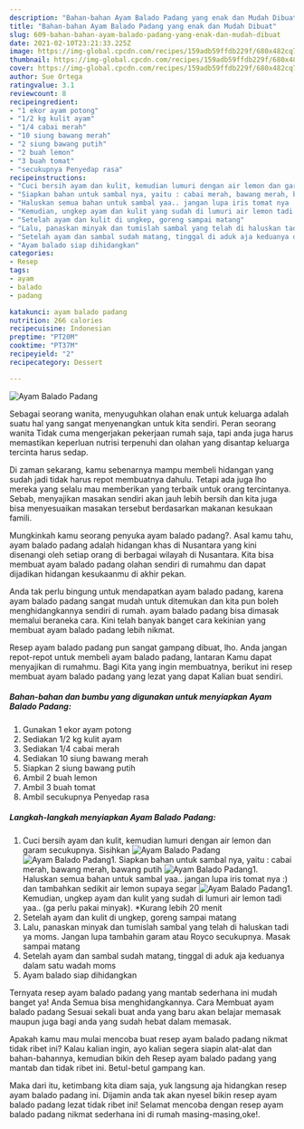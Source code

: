 ```yaml
---
description: "Bahan-bahan Ayam Balado Padang yang enak dan Mudah Dibuat"
title: "Bahan-bahan Ayam Balado Padang yang enak dan Mudah Dibuat"
slug: 609-bahan-bahan-ayam-balado-padang-yang-enak-dan-mudah-dibuat
date: 2021-02-10T23:21:33.225Z
image: https://img-global.cpcdn.com/recipes/159adb59ffdb229f/680x482cq70/ayam-balado-padang-foto-resep-utama.jpg
thumbnail: https://img-global.cpcdn.com/recipes/159adb59ffdb229f/680x482cq70/ayam-balado-padang-foto-resep-utama.jpg
cover: https://img-global.cpcdn.com/recipes/159adb59ffdb229f/680x482cq70/ayam-balado-padang-foto-resep-utama.jpg
author: Sue Ortega
ratingvalue: 3.1
reviewcount: 8
recipeingredient:
- "1 ekor ayam potong"
- "1/2 kg kulit ayam"
- "1/4 cabai merah"
- "10 siung bawang merah"
- "2 siung bawang putih"
- "2 buah lemon"
- "3 buah tomat"
- "secukupnya Penyedap rasa"
recipeinstructions:
- "Cuci bersih ayam dan kulit, kemudian lumuri dengan air lemon dan garam secukupnya. Sisihkan"
- "Siapkan bahan untuk sambal nya, yaitu : cabai merah, bawang merah, bawang putih"
- "Haluskan semua bahan untuk sambal yaa.. jangan lupa iris tomat nya :) dan tambahkan sedikit air lemon supaya segar"
- "Kemudian, ungkep ayam dan kulit yang sudah di lumuri air lemon tadi yaa.. (ga perlu pakai minyak). *Kurang lebih 20 menit"
- "Setelah ayam dan kulit di ungkep, goreng sampai matang"
- "Lalu, panaskan minyak dan tumislah sambal yang telah di haluskan tadi ya moms. Jangan lupa tambahin garam atau Royco secukupnya. Masak sampai matang"
- "Setelah ayam dan sambal sudah matang, tinggal di aduk aja keduanya dalam satu wadah moms"
- "Ayam balado siap dihidangkan"
categories:
- Resep
tags:
- ayam
- balado
- padang

katakunci: ayam balado padang 
nutrition: 266 calories
recipecuisine: Indonesian
preptime: "PT20M"
cooktime: "PT37M"
recipeyield: "2"
recipecategory: Dessert

---
```



![Ayam Balado Padang](https://img-global.cpcdn.com/recipes/159adb59ffdb229f/680x482cq70/ayam-balado-padang-foto-resep-utama.jpg)

Sebagai seorang wanita, menyuguhkan olahan enak untuk keluarga adalah suatu hal yang sangat menyenangkan untuk kita sendiri. Peran seorang  wanita Tidak cuma mengerjakan pekerjaan rumah saja, tapi anda juga harus memastikan keperluan nutrisi terpenuhi dan olahan yang disantap keluarga tercinta harus sedap.

Di zaman  sekarang, kamu sebenarnya mampu membeli hidangan yang sudah jadi tidak harus repot membuatnya dahulu. Tetapi ada juga lho mereka yang selalu mau memberikan yang terbaik untuk orang tercintanya. Sebab, menyajikan masakan sendiri akan jauh lebih bersih dan kita juga bisa menyesuaikan masakan tersebut berdasarkan makanan kesukaan famili. 



Mungkinkah kamu seorang penyuka ayam balado padang?. Asal kamu tahu, ayam balado padang adalah hidangan khas di Nusantara yang kini disenangi oleh setiap orang di berbagai wilayah di Nusantara. Kita bisa membuat ayam balado padang olahan sendiri di rumahmu dan dapat dijadikan hidangan kesukaanmu di akhir pekan.

Anda tak perlu bingung untuk mendapatkan ayam balado padang, karena ayam balado padang sangat mudah untuk ditemukan dan kita pun boleh menghidangkannya sendiri di rumah. ayam balado padang bisa dimasak memalui beraneka cara. Kini telah banyak banget cara kekinian yang membuat ayam balado padang lebih nikmat.

Resep ayam balado padang pun sangat gampang dibuat, lho. Anda jangan repot-repot untuk membeli ayam balado padang, lantaran Kamu dapat menyajikan di rumahmu. Bagi Kita yang ingin membuatnya, berikut ini resep membuat ayam balado padang yang lezat yang dapat Kalian buat sendiri.

<!--inarticleads1-->

##### Bahan-bahan dan bumbu yang digunakan untuk menyiapkan Ayam Balado Padang:

1. Gunakan 1 ekor ayam potong
1. Sediakan 1/2 kg kulit ayam
1. Sediakan 1/4 cabai merah
1. Sediakan 10 siung bawang merah
1. Siapkan 2 siung bawang putih
1. Ambil 2 buah lemon
1. Ambil 3 buah tomat
1. Ambil secukupnya Penyedap rasa




<!--inarticleads2-->

##### Langkah-langkah menyiapkan Ayam Balado Padang:

1. Cuci bersih ayam dan kulit, kemudian lumuri dengan air lemon dan garam secukupnya. Sisihkan
<img src="https://img-global.cpcdn.com/steps/25f9ff717daef828/160x128cq70/ayam-balado-padang-langkah-memasak-1-foto.jpg" alt="Ayam Balado Padang"><img src="https://img-global.cpcdn.com/steps/f1f4c14cbe49fbac/160x128cq70/ayam-balado-padang-langkah-memasak-1-foto.jpg" alt="Ayam Balado Padang">1. Siapkan bahan untuk sambal nya, yaitu : cabai merah, bawang merah, bawang putih
<img src="https://img-global.cpcdn.com/steps/09d99a272f3339ab/160x128cq70/ayam-balado-padang-langkah-memasak-2-foto.jpg" alt="Ayam Balado Padang">1. Haluskan semua bahan untuk sambal yaa.. jangan lupa iris tomat nya :) dan tambahkan sedikit air lemon supaya segar
<img src="https://img-global.cpcdn.com/steps/b32669a049f5ad00/160x128cq70/ayam-balado-padang-langkah-memasak-3-foto.jpg" alt="Ayam Balado Padang">1. Kemudian, ungkep ayam dan kulit yang sudah di lumuri air lemon tadi yaa.. (ga perlu pakai minyak). *Kurang lebih 20 menit
1. Setelah ayam dan kulit di ungkep, goreng sampai matang
1. Lalu, panaskan minyak dan tumislah sambal yang telah di haluskan tadi ya moms. Jangan lupa tambahin garam atau Royco secukupnya. Masak sampai matang
1. Setelah ayam dan sambal sudah matang, tinggal di aduk aja keduanya dalam satu wadah moms
1. Ayam balado siap dihidangkan




Ternyata resep ayam balado padang yang mantab sederhana ini mudah banget ya! Anda Semua bisa menghidangkannya. Cara Membuat ayam balado padang Sesuai sekali buat anda yang baru akan belajar memasak maupun juga bagi anda yang sudah hebat dalam memasak.

Apakah kamu mau mulai mencoba buat resep ayam balado padang nikmat tidak ribet ini? Kalau kalian ingin, ayo kalian segera siapin alat-alat dan bahan-bahannya, kemudian bikin deh Resep ayam balado padang yang mantab dan tidak ribet ini. Betul-betul gampang kan. 

Maka dari itu, ketimbang kita diam saja, yuk langsung aja hidangkan resep ayam balado padang ini. Dijamin anda tak akan nyesel bikin resep ayam balado padang lezat tidak ribet ini! Selamat mencoba dengan resep ayam balado padang nikmat sederhana ini di rumah masing-masing,oke!.

